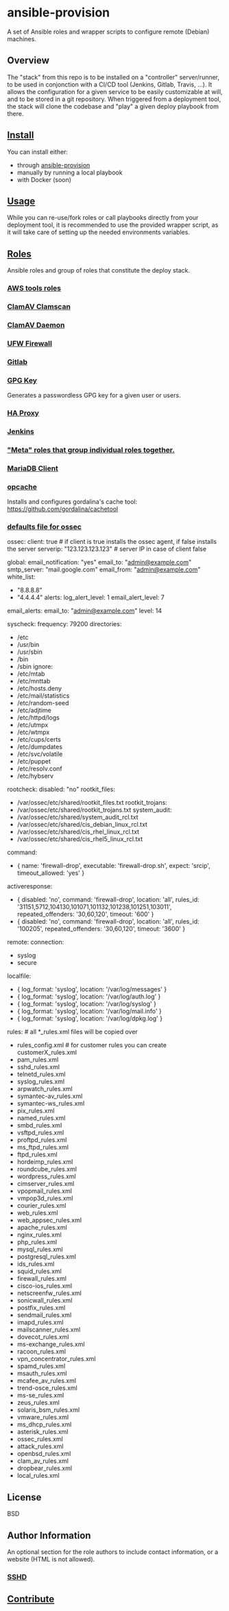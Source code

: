 # ansible-provision
A set of Ansible roles and wrapper scripts to configure remote (Debian) machines.
## Overview
The "stack" from this repo is to be installed on a "controller" server/runner, to be used in conjonction with a CI/CD tool (Jenkins, Gitlab, Travis, ...).
It allows the configuration for a given service to be easily customizable at will, and to be stored in a git repository.
When triggered from a deployment tool, the stack will clone the codebase and "play" a given deploy playbook from there.

<!--TOC-->
## [Install](install/README.md)
You can install either:
- through [ansible-provision](https://github.com/codeenigma/ansible-provision)
- manually by running a local playbook
- with Docker (soon)

## [Usage](scripts/README.md)
While you can re-use/fork roles or call playbooks directly from your deployment tool, it is recommended to use the provided wrapper script, as it will take care of setting up the needed environments variables.
## [Roles](roles/README.md)
Ansible roles and group of roles that constitute the deploy stack.
### [AWS tools roles](roles/aws/README.md)
### [ClamAV Clamscan](roles/clamav_clamscan/README.md)

### [ClamAV Daemon](roles/clamav_daemon/README.md)

### [UFW Firewall](roles/firewall/README.md)

### [Gitlab](roles/gitlab/README.md)

### [GPG Key](roles/gpg_key/README.md)
Generates a passwordless GPG key for a given user or users.
### [HA Proxy](roles/haproxy/README.md)

### [Jenkins](roles/jenkins/README.md)

### ["Meta" roles that group individual roles together.](roles/meta/README.md)

### [MariaDB Client](roles/mysql_client/README.md)
### [opcache](roles/opcache/README.md)

Installs and configures gordalina's cache tool: https://github.com/gordalina/cachetool

### [defaults file for ossec](roles/ossec/README.md)

ossec:
client: true								# if client is true installs the ossec agent, if false installs the server
serverip: "123.123.123.123"						# server IP in case of client false

global:
email_notification: "yes"
email_to: "admin@example.com"
smtp_server: "mail.google.com"
email_from: "admin@example.com"
white_list:
- "8.8.8.8"
- "4.4.4.4"
alerts:
log_alert_level: 1
email_alert_level: 7

email_alerts:
email_to: "admin@example.com"
level: 14

syscheck:
frequency: 79200
directories:
- /etc
- /usr/bin
- /usr/sbin
- /bin
- /sbin
ignore:
- /etc/mtab
- /etc/mnttab
- /etc/hosts.deny
- /etc/mail/statistics
- /etc/random-seed
- /etc/adjtime
- /etc/httpd/logs
- /etc/utmpx
- /etc/wtmpx
- /etc/cups/certs
- /etc/dumpdates
- /etc/svc/volatile
- /etc/puppet
- /etc/resolv.conf
- /etc/hybserv

rootcheck:
disabled: "no"
rootkit_files:
- /var/ossec/etc/shared/rootkit_files.txt
rootkit_trojans:
- /var/ossec/etc/shared/rootkit_trojans.txt
system_audit:
- /var/ossec/etc/shared/system_audit_rcl.txt
- /var/ossec/etc/shared/cis_debian_linux_rcl.txt
- /var/ossec/etc/shared/cis_rhel_linux_rcl.txt
- /var/ossec/etc/shared/cis_rhel5_linux_rcl.txt

command:
- { name: 'firewall-drop', executable: 'firewall-drop.sh', expect: 'srcip', timeout_allowed: 'yes' }

activeresponse:
- { disabled: 'no', command: 'firewall-drop', location: 'all', rules_id: '31151,5712,104130,101071,101132,101238,101251,103011', repeated_offenders: '30,60,120', timeout: '600' }
- { disabled: 'no', command: 'firewall-drop', location: 'all', rules_id: '100205', repeated_offenders: '30,60,120', timeout: '3600' }

remote:
connection:
- syslog
- secure

localfile:
- { log_format: 'syslog', location: '/var/log/messages' }
- { log_format: 'syslog', location: '/var/log/auth.log' }
- { log_format: 'syslog', location: '/var/log/syslog' }
- { log_format: 'syslog', location: '/var/log/mail.info' }
- { log_format: 'syslog', location: '/var/log/dpkg.log' }

rules:								# all *_rules.xml files will be copied over
- rules_config.xml							# for customer rules you can create customerX_rules.xml
- pam_rules.xml
- sshd_rules.xml
- telnetd_rules.xml
- syslog_rules.xml
- arpwatch_rules.xml
- symantec-av_rules.xml
- symantec-ws_rules.xml
- pix_rules.xml
- named_rules.xml
- smbd_rules.xml
- vsftpd_rules.xml
- proftpd_rules.xml
- ms_ftpd_rules.xml
- ftpd_rules.xml
- hordeimp_rules.xml
- roundcube_rules.xml
- wordpress_rules.xml
- cimserver_rules.xml
- vpopmail_rules.xml
- vmpop3d_rules.xml
- courier_rules.xml
- web_rules.xml
- web_appsec_rules.xml
- apache_rules.xml
- nginx_rules.xml
- php_rules.xml
- mysql_rules.xml
- postgresql_rules.xml
- ids_rules.xml
- squid_rules.xml
- firewall_rules.xml
- cisco-ios_rules.xml
- netscreenfw_rules.xml
- sonicwall_rules.xml
- postfix_rules.xml
- sendmail_rules.xml
- imapd_rules.xml
- mailscanner_rules.xml
- dovecot_rules.xml
- ms-exchange_rules.xml
- racoon_rules.xml
- vpn_concentrator_rules.xml
- spamd_rules.xml
- msauth_rules.xml
- mcafee_av_rules.xml
- trend-osce_rules.xml
- ms-se_rules.xml
- zeus_rules.xml
- solaris_bsm_rules.xml
- vmware_rules.xml
- ms_dhcp_rules.xml
- asterisk_rules.xml
- ossec_rules.xml
- attack_rules.xml
- openbsd_rules.xml
- clam_av_rules.xml
- dropbear_rules.xml
- local_rules.xml


License
-------

BSD

Author Information
------------------

An optional section for the role authors to include contact information, or a website (HTML is not allowed).
### [SSHD](roles/ssh_server/README.md)

## [Contribute](contribute/README.md)

<!--ENDTOC-->
